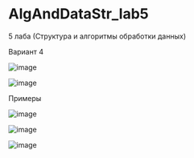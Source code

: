 # AlgAndDataStr_lab5
5 лаба (Структура и алгоритмы обработки данных)

Вариант 4

![image](https://user-images.githubusercontent.com/57935448/121394124-3a3a6d00-c97b-11eb-907c-ec164b7e92fe.png)

![image](https://user-images.githubusercontent.com/57935448/121394157-4292a800-c97b-11eb-9c74-3487a8e7bdb3.png)

Примеры

![image](https://user-images.githubusercontent.com/57935448/121394430-84bbe980-c97b-11eb-8813-b5ce750a001d.png)

![image](https://user-images.githubusercontent.com/57935448/121394444-87b6da00-c97b-11eb-8cce-7eddc02312bf.png)

![image](https://user-images.githubusercontent.com/57935448/121394452-8ab1ca80-c97b-11eb-9ecd-64396fd6cdfe.png)
